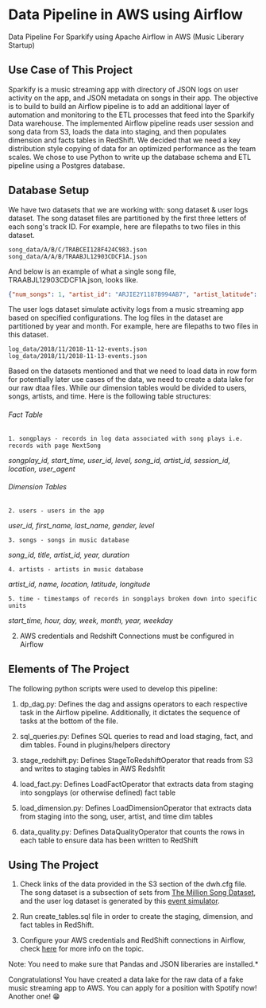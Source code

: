 # Data Pipeline in AWS using Airflow
Data Pipeline For Sparkify using Apache Airflow in AWS (Music Liberary Startup)

## Use Case of This Project

Sparkify is a music streaming app with directory of JSON logs on user activity on the app, and JSON metadata on songs in their app. The objective is to build to build an Airflow pipeline is to add an additional layer of automation and monitoring to the ETL processes that feed into the Sparkify Data warehouse. The implemented Airflow pipeline reads user session and song data from S3, loads the data into staging, and then populates dimension and facts tables in RedShift. We decided that we need a key distribution style copying of data for an optimized performance as the team scales. We chose to use Python to write up the database schema and ETL pipeline using a Postgres database.

## Database Setup

We have two datasets that we are working with: song dataset & user logs dataset. The song dataset files are partitioned by the first three letters of each song's track ID. For example, here are filepaths to two files in this dataset.

```
song_data/A/B/C/TRABCEI128F424C983.json
song_data/A/A/B/TRAABJL12903CDCF1A.json
```

And below is an example of what a single song file, TRAABJL12903CDCF1A.json, looks like.
    
``` JSON
{"num_songs": 1, "artist_id": "ARJIE2Y1187B994AB7", "artist_latitude": null, "artist_longitude": null, "artist_location": "", "artist_name": "Line Renaud", "song_id": "SOUPIRU12A6D4FA1E1", "title": "Der Kleine Dompfaff", "duration": 152.92036, "year": 0}
```

The user logs dataset simulate activity logs from a music streaming app based on specified configurations. The log files in the dataset are partitioned by year and month. For example, here are filepaths to two files in this dataset.
    
```
log_data/2018/11/2018-11-12-events.json
log_data/2018/11/2018-11-13-events.json
``` 

Based on the datasets mentioned and that we need to load data in row form for potentially later use cases of the data, we need to create a data lake for our raw dtaa files. While our dimension tables would be divided to users, songs, artists, and time. Here is the following table structures:

###### Fact Table

```
1. songplays - records in log data associated with song plays i.e. records with page NextSong
```
*songplay_id, start_time, user_id, level, song_id, artist_id, session_id, location, user_agent*

###### Dimension Tables

```
2. users - users in the app
```
*user_id, first_name, last_name, gender, level*

```
3. songs - songs in music database
```
*song_id, title, artist_id, year, duration*

```
4. artists - artists in music database
```
*artist_id, name, location, latitude, longitude*

```
5. time - timestamps of records in songplays broken down into specific units
```
*start_time, hour, day, week, month, year, weekday*

2. AWS credentials and Redshift Connections must be configured in Airflow

## Elements of The Project

The following python scripts were used to develop this pipeline:

1. dp_dag.py: Defines the dag and assigns operators to each respective task in the Airflow pipeline. Additionally, it dictates the sequence of tasks at the bottom of the file.

2. sql_queries.py: Defines SQL queries to read and load staging, fact, and dim tables. Found in plugins/helpers directory

3. stage_redshift.py: Defines StageToRedshiftOperator that reads from S3 and writes to staging tables in AWS Redshfit

4. load_fact.py: Defines LoadFactOperator that extracts data from staging into songplays (or otherwise defined) fact table

5. load_dimension.py: Defines LoadDimensionOperator that extracts data from staging into the song, user, artist, and time dim tables

6. data_quality.py: Defines DataQualityOperator that counts the rows in each table to ensure data has been written to RedShift

## Using The Project

1. Check links of the data provided in the S3 section of the dwh.cfg file. The song dataset is a subsection of sets from [The Million Song Dataset](http://millionsongdataset.com/), and the user log dataset is generated by this [event simulator](https://github.com/Interana/eventsim).

2. Run create_tables.sql file in order to create the staging, dimension, and fact tables in RedShift.

3. Configure your AWS credentials and RedShift connections in Airflow, check [here](https://towardsdatascience.com/how-to-deploy-airflow-on-aws-best-practices-63778d6eab9e) for more info on the topic.

Note: You need to make sure that Pandas and JSON liberaries are installed.*

Congratulations! You have created a data lake for the raw data of a fake music streaming app to AWS. You can apply for a position with Spotify now! Another one! :grin: